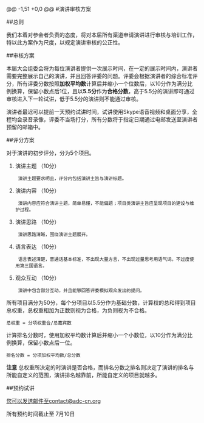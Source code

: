 @@ -1,51 +0,0 @@
#演讲审核方案

##总则

我们本着对参会者负责的态度，将对本届所有渠道申请演讲进行审核与培训工作，特以此方案作为尺度，以规定演讲审核的公正性。

##审核方案

本届大会组委会将为每位演讲者提供一次展示时间，在一定的展示时间内，演讲者需要完整展示自己的演讲，并且回答评委的问题。评委会根据演讲者的综合标准评分，所有评委分数按照**加权平均数**计算后并缩小一个位数后，以10分作为满分比例换算，保留小数点后1位，且以**5.5分**作为**合格分数**，高于5.5分的演讲即可通过审核进入下一轮试讲，低于5.5分的演讲则不能通过审核。

演讲者最迟可以提前一天预约试讲时间，试讲使用Skype语音视频和桌面分享，全程均会录音录像，评委不当场打分，所有分数将于指定日期通过电邮发送至演讲者预留的邮箱中。

##评分方案

对于演讲的初步评分，分为5个项目。

1. 演讲主题    （10分）

		演讲主题要求明且，评分内包括演讲主旨与演讲标题。

2. 演讲内容    （10分）

		演讲内容应符合演讲主题，简单易懂，不能偏题；项目类演讲主旨应呈现项目的建设与维护过程。

3. 演讲思路    （10分）

		演讲思路清晰，围绕演讲主题展开。
		
4. 语言表达    （10分）

		语言表述清楚，普通话基本标准，不出现大量方言，不出现过量思考用语气词。不过度使用第三国语言。
		
5. 观众互动    （10分）

		演讲中包含部分互动，并且能够回答评委模拟观众发出的提问。
		
所有项目满分为50分，每个分项目以5.5分作为基础分数，计算权的总和得到项目总权重，总权重相加为正数则视为合格，为负则视为不合格。

    总权重 = 分项权重合/总嘉宾数

计算排名分数时，使用加权平均数计算后并缩小一个小数位，以10分作为满分比例换算，保留小数点后一位。

    排名分数 = 分项加权平均数/总分数
    
**注意**    总权重所决定的时演讲是否合格，而排名分数之排名则决定了演讲的排名与所能自定义的范围，演讲排名越靠前，所能自定义的项目就越多。

##预约试讲

您可以发送邮件至contact@adc-cn.org

所有预约时间截止至 7月10日
